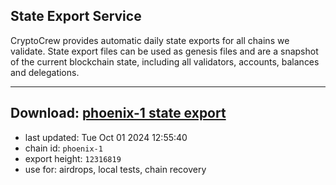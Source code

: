 ## State Export Service
CryptoCrew provides automatic daily state exports for all chains we validate. State export files can be used as genesis files and are a snapshot of the current blockchain state, including all validators, accounts, balances and delegations.

---
**Download: [phoenix-1 state export](https://dl-eu2.ccvalidators.com/SERVICE/terra2/phoenix-1_export_12316819.json)**
---

- last updated: Tue Oct 01 2024 12:55:40
- chain id: `phoenix-1`
- export height: `12316819`
- use for: airdrops, local tests, chain recovery
